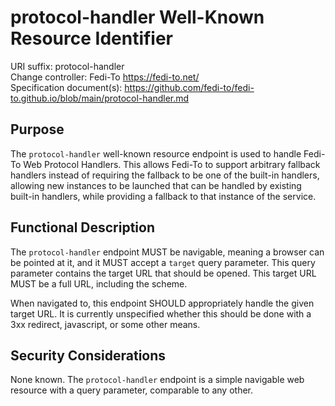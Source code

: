 # protocol-handler Well-Known Resource Identifier

URI suffix: protocol-handler  
Change controller: Fedi-To https://fedi-to.net/  
Specification document(s): https://github.com/fedi-to/fedi-to.github.io/blob/main/protocol-handler.md

## Purpose

The `protocol-handler` well-known resource endpoint is used to handle Fedi-To
Web Protocol Handlers. This allows Fedi-To to support arbitrary fallback
handlers instead of requiring the fallback to be one of the built-in handlers,
allowing new instances to be launched that can be handled by existing built-in
handlers, while providing a fallback to that instance of the service.

## Functional Description

The `protocol-handler` endpoint MUST be navigable, meaning a browser can be
pointed at it, and it MUST accept a `target` query parameter. This query
parameter contains the target URL that should be opened. This target URL MUST
be a full URL, including the scheme.

When navigated to, this endpoint SHOULD appropriately handle the given target
URL. It is currently unspecified whether this should be done with a 3xx
redirect, javascript, or some other means.

## Security Considerations

None known. The `protocol-handler` endpoint is a simple navigable web resource
with a query parameter, comparable to any other.


